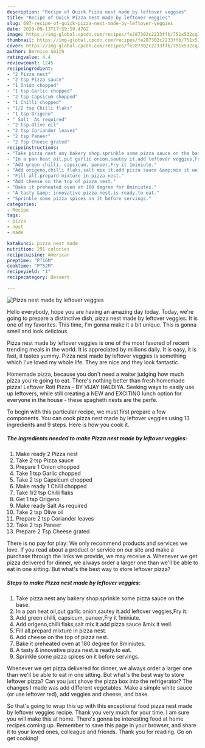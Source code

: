 ```yaml
---
description: "Recipe of Quick Pizza nest made by leftover veggies"
title: "Recipe of Quick Pizza nest made by leftover veggies"
slug: 697-recipe-of-quick-pizza-nest-made-by-leftover-veggies
date: 2020-09-13T17:59:59.476Z
image: https://img-global.cpcdn.com/recipes/fe287302c2233ffb/751x532cq70/pizza-nest-made-by-leftover-veggies-recipe-main-photo.jpg
thumbnail: https://img-global.cpcdn.com/recipes/fe287302c2233ffb/751x532cq70/pizza-nest-made-by-leftover-veggies-recipe-main-photo.jpg
cover: https://img-global.cpcdn.com/recipes/fe287302c2233ffb/751x532cq70/pizza-nest-made-by-leftover-veggies-recipe-main-photo.jpg
author: Bernice Smith
ratingvalue: 4.4
reviewcount: 1245
recipeingredient:
- "2 Pizza nest"
- "2 tsp Pizza sauce"
- "1 Onion chopped"
- "1 tsp Garlic chopped"
- "2 tsp Capsicum chopped"
- "1 Chilli chopped"
- "1/2 tsp Chilli flaks"
- "1 tsp Origeno"
- " Salt  As required"
- "2 tsp Olive oil"
- "2 tsp Coriander leaves"
- "2 tsp Paneer"
- "2 Tsp Cheese grated"
recipeinstructions:
- "Take pizza nest any bakery shop.sprinkle some pizza sauce on the base."
- "In a pan heat oil,put garlic onion,sautey it.add leftover veggies,Fry it."
- "Add green chilli, capsicum, paneer,Fry it 1miniute."
- "Add origeno,chilli flaks,salt mix it.add pizza sauce &amp;mix it well."
- "Fill all.prepard mixture in pizza nest."
- "Add cheese on the top of pizza nest."
- "Bake it preheated oven at 180 degree for 8miniutes."
- "A tasty &amp; innovative pizza nest.is ready.to eat."
- "Sprinkle some pizza spices on it before servings."
categories:
- Recipe
tags:
- pizza
- nest
- made

katakunci: pizza nest made 
nutrition: 291 calories
recipecuisine: American
preptime: "PT16M"
cooktime: "PT52M"
recipeyield: "1"
recipecategory: Dessert

---
```



![Pizza nest made by leftover veggies](https://img-global.cpcdn.com/recipes/fe287302c2233ffb/751x532cq70/pizza-nest-made-by-leftover-veggies-recipe-main-photo.jpg)

Hello everybody, hope you are having an amazing day today. Today, we're going to prepare a distinctive dish, pizza nest made by leftover veggies. It is one of my favorites. This time, I'm gonna make it a bit unique. This is gonna smell and look delicious.

Pizza nest made by leftover veggies is one of the most favored of recent trending meals in the world. It is appreciated by millions daily. It is easy, it is fast, it tastes yummy. Pizza nest made by leftover veggies is something which I've loved my whole life. They are nice and they look fantastic.

Homemade pizza, because you don&#39;t need a waiter judging how much pizza you&#39;re going to eat. There&#39;s nothing better than fresh homemade pizza! Leftover Roti Pizza - BY VIJAY HALDIYA. Seeking ways to easily use up leftovers, while still creating a NEW and EXCITING lunch option for everyone in the house - these spaghetti nests are the perfe.


To begin with this particular recipe, we must first prepare a few components. You can cook pizza nest made by leftover veggies using 13 ingredients and 9 steps. Here is how you cook it.

<!--inarticleads1-->

##### The ingredients needed to make Pizza nest made by leftover veggies:

1. Make ready 2 Pizza nest
1. Take 2 tsp Pizza sauce
1. Prepare 1 Onion chopped
1. Take 1 tsp Garlic chopped
1. Take 2 tsp Capsicum chopped
1. Make ready 1 Chilli chopped
1. Take 1/2 tsp Chilli flaks
1. Get 1 tsp Origeno
1. Make ready  Salt  As required
1. Take 2 tsp Olive oil
1. Prepare 2 tsp Coriander leaves
1. Take 2 tsp Paneer
1. Prepare 2 Tsp Cheese grated


There is no pay for play: We only recommend products and services we love. If you read about a product or service on our site and make a purchase through the links we provide, we may receive a. Whenever we get pizza delivered for dinner, we always order a larger one than we&#39;ll be able to eat in one sitting. But what&#39;s the best way to store leftover pizza? 

<!--inarticleads2-->

##### Steps to make Pizza nest made by leftover veggies:

1. Take pizza nest any bakery shop.sprinkle some pizza sauce on the base.
1. In a pan heat oil,put garlic onion,sautey it.add leftover veggies,Fry it.
1. Add green chilli, capsicum, paneer,Fry it 1miniute.
1. Add origeno,chilli flaks,salt mix it.add pizza sauce &amp;mix it well.
1. Fill all.prepard mixture in pizza nest.
1. Add cheese on the top of pizza nest.
1. Bake it preheated oven at 180 degree for 8miniutes.
1. A tasty &amp; innovative pizza nest.is ready.to eat.
1. Sprinkle some pizza spices on it before servings.


Whenever we get pizza delivered for dinner, we always order a larger one than we&#39;ll be able to eat in one sitting. But what&#39;s the best way to store leftover pizza? Can you just shove the pizza box into the refrigerator? The changes I made was add different vegetables. Make a simple white sauce (or use leftover red), add veggies and cheese, and bake. 

So that's going to wrap this up with this exceptional food pizza nest made by leftover veggies recipe. Thank you very much for your time. I am sure you will make this at home. There's gonna be interesting food at home recipes coming up. Remember to save this page in your browser, and share it to your loved ones, colleague and friends. Thank you for reading. Go on get cooking!

